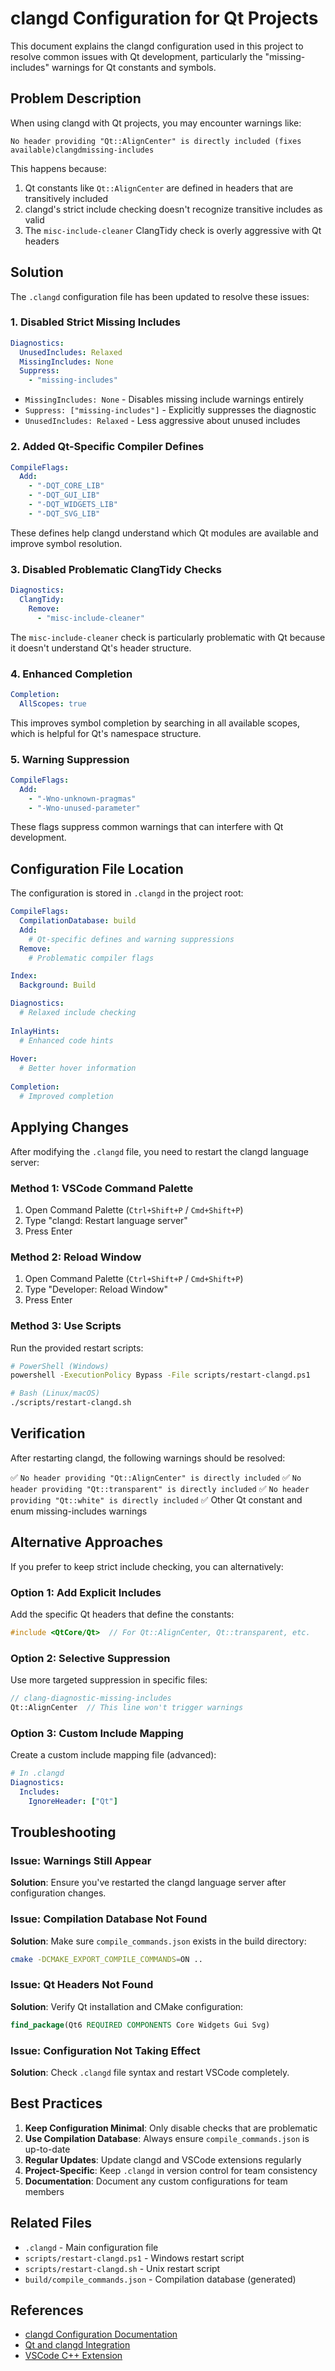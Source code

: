 # clangd Configuration for Qt Projects

This document explains the clangd configuration used in this project to resolve common issues with Qt development, particularly the "missing-includes" warnings for Qt constants and symbols.

## Problem Description

When using clangd with Qt projects, you may encounter warnings like:
```
No header providing "Qt::AlignCenter" is directly included (fixes available)clangdmissing-includes
```

This happens because:
1. Qt constants like `Qt::AlignCenter` are defined in headers that are transitively included
2. clangd's strict include checking doesn't recognize transitive includes as valid
3. The `misc-include-cleaner` ClangTidy check is overly aggressive with Qt headers

## Solution

The `.clangd` configuration file has been updated to resolve these issues:

### 1. Disabled Strict Missing Includes
```yaml
Diagnostics:
  UnusedIncludes: Relaxed
  MissingIncludes: None
  Suppress:
    - "missing-includes"
```

- `MissingIncludes: None` - Disables missing include warnings entirely
- `Suppress: ["missing-includes"]` - Explicitly suppresses the diagnostic
- `UnusedIncludes: Relaxed` - Less aggressive about unused includes

### 2. Added Qt-Specific Compiler Defines
```yaml
CompileFlags:
  Add:
    - "-DQT_CORE_LIB"
    - "-DQT_GUI_LIB"
    - "-DQT_WIDGETS_LIB"
    - "-DQT_SVG_LIB"
```

These defines help clangd understand which Qt modules are available and improve symbol resolution.

### 3. Disabled Problematic ClangTidy Checks
```yaml
Diagnostics:
  ClangTidy:
    Remove:
      - "misc-include-cleaner"
```

The `misc-include-cleaner` check is particularly problematic with Qt because it doesn't understand Qt's header structure.

### 4. Enhanced Completion
```yaml
Completion:
  AllScopes: true
```

This improves symbol completion by searching in all available scopes, which is helpful for Qt's namespace structure.

### 5. Warning Suppression
```yaml
CompileFlags:
  Add:
    - "-Wno-unknown-pragmas"
    - "-Wno-unused-parameter"
```

These flags suppress common warnings that can interfere with Qt development.

## Configuration File Location

The configuration is stored in `.clangd` in the project root:

```yaml
CompileFlags:
  CompilationDatabase: build
  Add:
    # Qt-specific defines and warning suppressions
  Remove:
    # Problematic compiler flags

Index:
  Background: Build

Diagnostics:
  # Relaxed include checking
  
InlayHints:
  # Enhanced code hints
  
Hover:
  # Better hover information
  
Completion:
  # Improved completion
```

## Applying Changes

After modifying the `.clangd` file, you need to restart the clangd language server:

### Method 1: VSCode Command Palette
1. Open Command Palette (`Ctrl+Shift+P` / `Cmd+Shift+P`)
2. Type "clangd: Restart language server"
3. Press Enter

### Method 2: Reload Window
1. Open Command Palette (`Ctrl+Shift+P` / `Cmd+Shift+P`)
2. Type "Developer: Reload Window"
3. Press Enter

### Method 3: Use Scripts
Run the provided restart scripts:
```bash
# PowerShell (Windows)
powershell -ExecutionPolicy Bypass -File scripts/restart-clangd.ps1

# Bash (Linux/macOS)
./scripts/restart-clangd.sh
```

## Verification

After restarting clangd, the following warnings should be resolved:

✅ `No header providing "Qt::AlignCenter" is directly included`
✅ `No header providing "Qt::transparent" is directly included`
✅ `No header providing "Qt::white" is directly included`
✅ Other Qt constant and enum missing-includes warnings

## Alternative Approaches

If you prefer to keep strict include checking, you can alternatively:

### Option 1: Add Explicit Includes
Add the specific Qt headers that define the constants:
```cpp
#include <QtCore/Qt>  // For Qt::AlignCenter, Qt::transparent, etc.
```

### Option 2: Selective Suppression
Use more targeted suppression in specific files:
```cpp
// clang-diagnostic-missing-includes
Qt::AlignCenter  // This line won't trigger warnings
```

### Option 3: Custom Include Mapping
Create a custom include mapping file (advanced):
```yaml
# In .clangd
Diagnostics:
  Includes:
    IgnoreHeader: ["Qt"]
```

## Troubleshooting

### Issue: Warnings Still Appear
**Solution**: Ensure you've restarted the clangd language server after configuration changes.

### Issue: Compilation Database Not Found
**Solution**: Make sure `compile_commands.json` exists in the build directory:
```bash
cmake -DCMAKE_EXPORT_COMPILE_COMMANDS=ON ..
```

### Issue: Qt Headers Not Found
**Solution**: Verify Qt installation and CMake configuration:
```cmake
find_package(Qt6 REQUIRED COMPONENTS Core Widgets Gui Svg)
```

### Issue: Configuration Not Taking Effect
**Solution**: Check `.clangd` file syntax and restart VSCode completely.

## Best Practices

1. **Keep Configuration Minimal**: Only disable checks that are problematic
2. **Use Compilation Database**: Always ensure `compile_commands.json` is up-to-date
3. **Regular Updates**: Update clangd and VSCode extensions regularly
4. **Project-Specific**: Keep `.clangd` in version control for team consistency
5. **Documentation**: Document any custom configurations for team members

## Related Files

- `.clangd` - Main configuration file
- `scripts/restart-clangd.ps1` - Windows restart script
- `scripts/restart-clangd.sh` - Unix restart script
- `build/compile_commands.json` - Compilation database (generated)

## References

- [clangd Configuration Documentation](https://clangd.llvm.org/config)
- [Qt and clangd Integration](https://doc.qt.io/qt-6/cmake-get-started.html)
- [VSCode C++ Extension](https://code.visualstudio.com/docs/languages/cpp)
